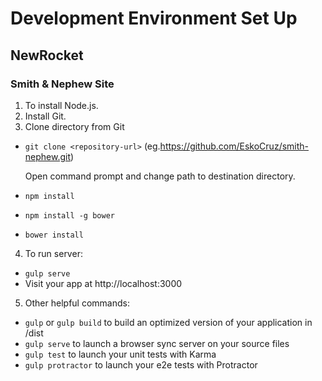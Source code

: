 # Development Environment Set Up
## NewRocket

### Smith & Nephew Site

1)  To install Node.js.
2)  Install Git.
3) Clone directory from Git
- `git clone <repository-url>` (eg.https://github.com/EskoCruz/smith-nephew.git)  

	Open command prompt and change path to destination directory.
- `npm install`
- `npm install -g bower`
- `bower install`

4) To run server:
- `gulp serve`
- Visit your app at http://localhost:3000

5) Other helpful commands:
- `gulp` or `gulp build` to build an optimized version of your application in /dist
- `gulp serve` to launch a browser sync server on your source files
- `gulp test` to launch your unit tests with Karma
- `gulp protractor` to launch your e2e tests with Protractor
